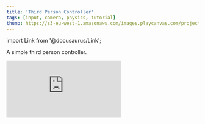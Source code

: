 ```yaml
---
title: 'Third Person Controller'
tags: [input, camera, physics, tutorial]
thumb: https://s3-eu-west-1.amazonaws.com/images.playcanvas.com/projects/12/705595/FA7C28-image-75.jpg
---
```


import Link from '@docusaurus/Link';

A simple third person controller.

<div className="iframe-container">
    <iframe loading="lazy" src="https://playcanv.as/p/Q7CJA9Ku/" title="Third Person Controller" webkitallowfullscreen="true" mozallowfullscreen="true" allow="autoplay" allowfullscreen="true" allowvr="" scrolling="no" frameborder="0" />
</div>

<Link to='https://playcanvas.com/project/705595/'>Open Project ↗</Link>
